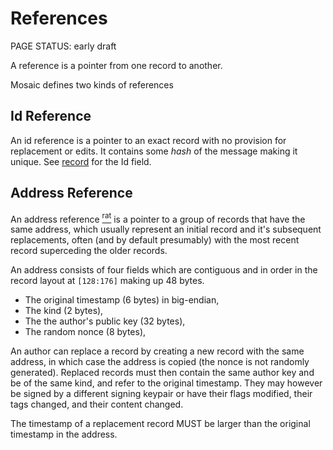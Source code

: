# References

<status>PAGE STATUS: early draft</status>

A reference is a pointer from one record to another.

Mosaic defines two kinds of references

## Id Reference

An <t>id reference</t> is a pointer to an exact record with no provision for
replacement or edits. It contains some *hash* of the message making it
unique. See [record](record.md) for the Id field.

## Address Reference

An <t>address reference</t> [<sup>rat</sup>](rationale.md#references)
is a pointer to a group of records that have the same
address, which usually represent an initial record and it's subsequent
replacements, often (and by default presumably) with the most recent record
superceding the older records.

An address consists of four fields which are contiguous and in order in the
record layout at `[128:176]` making up 48 bytes.

* The original timestamp (6 bytes) in big-endian,
* The kind (2 bytes),
* The the author's public key (32 bytes),
* The random nonce (8 bytes),

An author can replace a record by creating a new record with the same address,
in which case the address is copied (the nonce is not randomly generated).
Replaced records must then contain the same author key and be of the same
kind, and refer to the original timestamp.  They may however be signed by a
different signing keypair or have their flags modified, their tags changed,
and their content changed.

The timestamp of a replacement record MUST be larger than the original
timestamp in the address.
